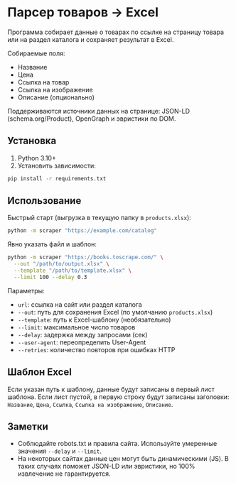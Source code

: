 # Парсер товаров -> Excel

Программа собирает данные о товарах по ссылке на страницу товара или на раздел каталога и сохраняет результат в Excel.

Собираемые поля:

- Название
- Цена
- Ссылка на товар
- Ссылка на изображение
- Описание (опционально)

Поддерживаются источники данных на странице: JSON-LD (schema.org/Product), OpenGraph и эвристики по DOM.

## Установка

1. Python 3.10+
2. Установить зависимости:

```bash
pip install -r requirements.txt
```

## Использование

Быстрый старт (выгрузка в текущую папку в `products.xlsx`):

```bash
python -m scraper "https://example.com/catalog"
```

Явно указать файл и шаблон:

```bash
python -m scraper "https://books.toscrape.com/" \
  --out "/path/to/output.xlsx" \
  --template "/path/to/template.xlsx" \
  --limit 100 --delay 0.3
```

Параметры:

- `url`: ссылка на сайт или раздел каталога
- `--out`: путь для сохранения Excel (по умолчанию `products.xlsx`)
- `--template`: путь к Excel-шаблону (необязательно)
- `--limit`: максимальное число товаров
- `--delay`: задержка между запросами (сек)
- `--user-agent`: переопределить User-Agent
- `--retries`: количество повторов при ошибках HTTP

## Шаблон Excel

Если указан путь к шаблону, данные будут записаны в первый лист шаблона. Если лист пустой, в первую строку будут записаны заголовки: `Название`, `Цена`, `Ссылка`, `Ссылка на изображение`, `Описание`.

## Заметки

- Соблюдайте robots.txt и правила сайта. Используйте умеренные значения `--delay` и `--limit`.
- На некоторых сайтах данные цен могут быть динамическими (JS). В таких случаях поможет JSON-LD или эвристики, но 100% извлечение не гарантируется.


